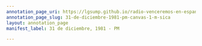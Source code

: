 ```yaml
---
annotation_page_uri: https://lgsump.github.io/radio-venceremos-en-espanol/annotations/31-de-diciembre-1981-pm-canvas-1-m-sica.json
annotation_page_slug: 31-de-diciembre-1981-pm-canvas-1-m-sica
layout: annotation_page
manifest_label: 31 de diciembre, 1981 - PM

---
```

